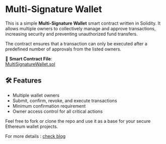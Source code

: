 #  Multi-Signature Wallet 

This is a simple **Multi-Signature Wallet** smart contract written in Solidity. It allows multiple owners to collectively manage and approve transactions, increasing security and preventing unauthorized fund transfers.

The contract ensures that a transaction can only be executed after a predefined number of approvals from the listed owners.

📄 **Smart Contract File**:  
[MultiSignatureWallet.sol](https://github.com/0xC1ph3r-08/Solidity/blob/main/contracts/MultiSignatureWallet.sol)

## 🛠️ Features

- Multiple wallet owners
- Submit, confirm, revoke, and execute transactions
- Minimum confirmation requirement
- Owner access control for all critical actions

Feel free to fork or clone the repo and use it as a base for your secure Ethereum wallet projects.

For more details :  [check blog](/blog/MultiSignatureWallet) 